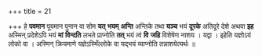 +++
title = 21

+++
हे **पवमान** पूयमान पुनान वा सोम **यत्** **भयम्** **अन्ति** अन्तिके तथा **यञ्च** भयं **दूरके** अतिदूरे देशे अथवा **इह** अस्मिन् प्रदेशेऽपि भयं **मां** **विन्दति** लभते प्राप्नोति **तत्** भयं त्वं **वि** **जहि** विशेषेण नाशय । यद्वा । इहेति यज्ञोऽयं लोको वा । अस्मिन् क्रियमाणे यज्ञेऽस्मिँल्लोके वा यद्भयं व्याप्नोति तन्नाशयेत्यर्थः ॥